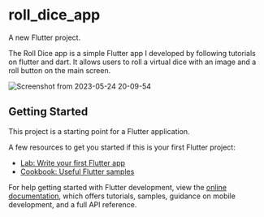 # roll_dice_app

A new Flutter project.

The Roll Dice app is a simple Flutter app I developed by following tutorials on flutter and dart. It allows users to roll a virtual dice with an image and a roll button on the main screen.

![Screenshot from 2023-05-24 20-09-54](https://github.com/vazzquex/myFlutterAppsProjects/assets/108772623/2ba93438-0c1b-4fbf-aaf0-5f6ff23e4435)


## Getting Started

This project is a starting point for a Flutter application.

A few resources to get you started if this is your first Flutter project:

- [Lab: Write your first Flutter app](https://docs.flutter.dev/get-started/codelab)
- [Cookbook: Useful Flutter samples](https://docs.flutter.dev/cookbook)

For help getting started with Flutter development, view the
[online documentation](https://docs.flutter.dev/), which offers tutorials,
samples, guidance on mobile development, and a full API reference.
